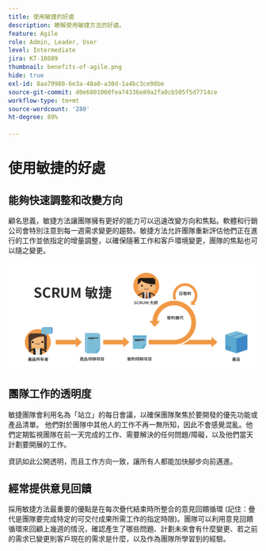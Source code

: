 ```yaml
---
title: 使用敏捷的好處
description: 瞭解使用敏捷方法的好處。
feature: Agile
role: Admin, Leader, User
level: Intermediate
jira: KT-10889
thumbnail: benefits-of-agile.png
hide: true
exl-id: 8aa79988-6e3a-48a0-a30d-1a4bc3ce98be
source-git-commit: d0e6801060fea74336e89a2fa0cb505f5d7714ce
workflow-type: tm+mt
source-wordcount: '280'
ht-degree: 89%

---
```


# 使用敏捷的好處

## 能夠快速調整和改變方向

顧名思義，敏捷方法讓團隊擁有更好的能力可以迅速改變方向和焦點。軟體和行銷公司會特別注意到每一週需求變更的趨勢。敏捷方法允許團隊重新評估他們正在進行的工作並依指定的增量調整，以確保隨著工作和客戶環境變更，團隊的焦點也可以隨之變更。

![敏捷工作流](assets/agile-work-stream.png)

## 團隊工作的透明度

敏捷團隊會利用名為「站立」的每日會議，以確保團隊聚焦於要開發的優先功能或產品清單。 他們對於團隊中其他人的工作不再一無所知，因此不會感覺混亂。他們定期監視團隊在前一天完成的工作、需要解決的任何問題/障礙，以及他們當天計劃要開展的工作。



資訊如此公開透明，而且工作方向一致，讓所有人都能加快腳步向前邁進。



## 經常提供意見回饋

採用敏捷方法最重要的優點是在每次疊代結束時所整合的意見回饋循環 (記住：疊代是團隊要完成特定的可交付成果所需工作的指定時限)。團隊可以利用意見回饋循環來回顧上幾週的情況，確認產生了哪些問題、計劃未來會有什麼變更、若之前的需求已變更則客戶現在的需求是什麼，以及作為團隊所學習到的經驗。
